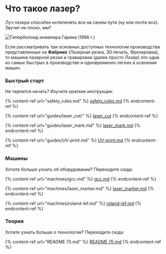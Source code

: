 # Что такое лазер?

Луч лазера способен испепелять все на своем пути (_ну или почти все_). Звучит не плохо, мм?

![Гиперболоид инженера Гарина (1966 г.)](.gitbook/assets/Laser\_general\_00.JPG)

Если рассматривать три основных доступных технологии производства представленных на **Фабрике** (Лазерная резка, 3D печать, Фрезеровка), то машина лазерной резки и гравировки (далее просто Лазер) это одна из самых быстрых в производстве и одновременно легких в освоении машин.

### Быстрый старт

Не терпится начать? Изучите краткие инструкции:

{% content-ref url="safety_rules.md" %}
[safety\_rules.md](safety\_rules.md)
{% endcontent-ref %}

{% content-ref url="guides/laser_cut/" %}
[laser\_cut](guides/laser\_cut/)
{% endcontent-ref %}

{% content-ref url="guides/laser_mark.md" %}
[laser\_mark.md](guides/laser\_mark.md)
{% endcontent-ref %}

{% content-ref url="guides/UV-print.md" %}
[UV-print.md](guides/UV-print.md)
{% endcontent-ref %}

### Машины

Хотите больше узнать об оборудовании? Переходите сюда:

{% content-ref url="machines/gcc.md" %}
[gcc.md](machines/gcc.md)
{% endcontent-ref %}

{% content-ref url="machines/laser_marker.md" %}
[laser\_marker.md](machines/laser\_marker.md)
{% endcontent-ref %}

{% content-ref url="machines/roland-lef.md" %}
[roland-lef.md](machines/roland-lef.md)
{% endcontent-ref %}

### Теория

Хотите узнать больше о технологии? Переходите сюда:

{% content-ref url="README (1).md" %}
[README (1).md](<README (1).md>)
{% endcontent-ref %}

